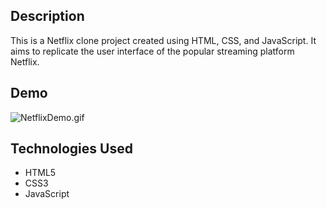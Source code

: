 ## Description
This is a Netflix clone project created using HTML, CSS, and JavaScript. 
It aims to replicate the user interface of the popular streaming platform Netflix.

## Demo
![NetflixDemo.gif](NeflixDemo.gif)

## Technologies Used
- HTML5
- CSS3
- JavaScript
